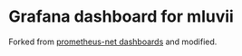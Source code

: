 # Grafana dashboard for mluvii

Forked from [prometheus-net dashboards](https://github.com/prometheus-net/grafana-dashboards) and modified.
